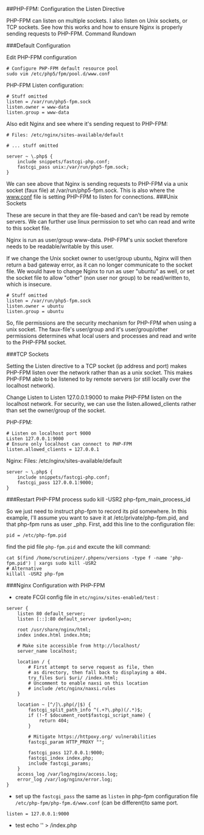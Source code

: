 ##PHP-FPM: Configuration the Listen Directive


PHP-FPM can listen on multiple sockets. I also listen on Unix sockets, or TCP sockets. See how this works and how to ensure Nginx is properly sending requests to PHP-FPM.
Command Rundown

###Default Configuration

Edit PHP-FPM configuration

    # Configure PHP-FPM default resource pool
    sudo vim /etc/php5/fpm/pool.d/www.conf

PHP-FPM Listen configuration:

    # Stuff omitted
    listen = /var/run/php5-fpm.sock
    listen.owner = www-data
    listen.group = www-data

Also edit Nginx and see where it's sending request to PHP-FPM:

    # Files: /etc/nginx/sites-available/default

    # ... stuff omitted

    server ~ \.php$ {
        include snippets/fastcgi-php.conf;
        fastcgi_pass unix:/var/run/php5-fpm.sock;
    }

We can see above that Nginx is sending requests to PHP-FPM via a unix socket (faux file) at /var/run/php5-fpm.sock. This is also where the www.conf file is setting PHP-FPM to listen for connections.
###Unix Sockets

These are secure in that they are file-based and can't be read by remote servers. We can further use linux permission to set who can read and write to this socket file.

Nginx is run as user/group www-data. PHP-FPM's unix socket therefore needs to be readable/writable by this user.

If we change the Unix socket owner to user/group ubuntu, Nginx will then return a bad gateway error, as it can no longer communicate to the socket file. We would have to change Nginx to run as user "ubuntu" as well, or set the socket file to allow "other" (non user nor group) to be read/written to, which is insecure.

    # Stuff omitted
    listen = /var/run/php5-fpm.sock
    listen.owner = ubuntu
    listen.group = ubuntu

So, file permissions are the security mechanism for PHP-FPM when using a unix socket. The faux-file's user/group and it's user/group/other permissions determines what local users and processes and read and write to the PHP-FPM socket.

###TCP Sockets

Setting the Listen directive to a TCP socket (ip address and port) makes PHP-FPM listen over the network rather than as a unix socket. This makes PHP-FPM able to be listened to by remote servers (or still locally over the localhost network).

Change Listen to Listen 127.0.0.1:9000 to make PHP-FPM listen on the localhost network. For security, we can use the listen.allowed_clients rather than set the owner/group of the socket.

PHP-FPM:

    # Listen on localhost port 9000
    Listen 127.0.0.1:9000
    # Ensure only localhost can connect to PHP-FPM
    listen.allowed_clients = 127.0.0.1

Nginx:
Files: /etc/nginx/sites-available/default
    
    server ~ \.php$ {
        include snippets/fastcgi-php.conf;
        fastcgi_pass 127.0.0.1:9000;
    }

###Restart PHP-FPM process
    sudo kill -USR2 php-fpm_main_process_id
    
So we just need to instruct php-fpm to record its pid somewhere. In this example, I'll assume you want to save it at /etc/private/php-fpm.pid, and that php-fpm runs as user _php. First, add this line to the configuration file:

    pid = /etc/php-fpm.pid
    
find the pid file `php-fpm.pid` and excute the kill command:

    cat $(find /home/scrutinizer/.phpenv/versions -type f -name 'php-fpm.pid') | xargs sudo kill -USR2
    # Alternative
    killall -USR2 php-fpm
    
###Nginx Configuration with PHP-FPM

* create FCGI config file in `etc/nginx/sites-enabled/test` :
```
server {
    listen 80 default_server;
    listen [::]:80 default_server ipv6only=on;

    root /usr/share/nginx/html;
    index index.html index.htm;

    # Make site accessible from http://localhost/
    server_name localhost;

    location / {
        # First attempt to serve request as file, then
        # as directory, then fall back to displaying a 404.
        try_files $uri $uri/ /index.html;
        # Uncomment to enable naxsi on this location
        # include /etc/nginx/naxsi.rules
    }

    location ~ [^/]\.php(/|$) {
        fastcgi_split_path_info ^(.+?\.php)(/.*)$;
        if (!-f $document_root$fastcgi_script_name) {
            return 404;
        }

        # Mitigate https://httpoxy.org/ vulnerabilities
        fastcgi_param HTTP_PROXY "";

        fastcgi_pass 127.0.0.1:9000;
        fastcgi_index index.php;
        include fastcgi_params;
    }
    access_log /var/log/nginx/access.log;
    error_log /var/log/nginx/error.log;
}

```
* set up the `fastcgi_pass` the same as `listen` in php-fpm configuration file `/etc/php-fpm/php-fpm.d/www.conf` (can be different)to same port.
```
listen = 127.0.0.1:9000
```
* test
    echo '<?php var_export($_SERVER)?>' > <root>/index.php
